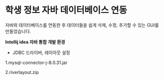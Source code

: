 # 학생 정보 자바 데이터베이스 연동

자바와 데이터베이스를 연동한 후 데이터들을 쉽게 삭제, 수정, 추가할 수 있는 GUI를 만들었습니다.


**Intellij idea 자바 통합 개발 환경**

- JDBC 드라이버, 레이아웃 설정

1.mysql-connector-j-8.0.31.jar

2.riverlayout.zip
